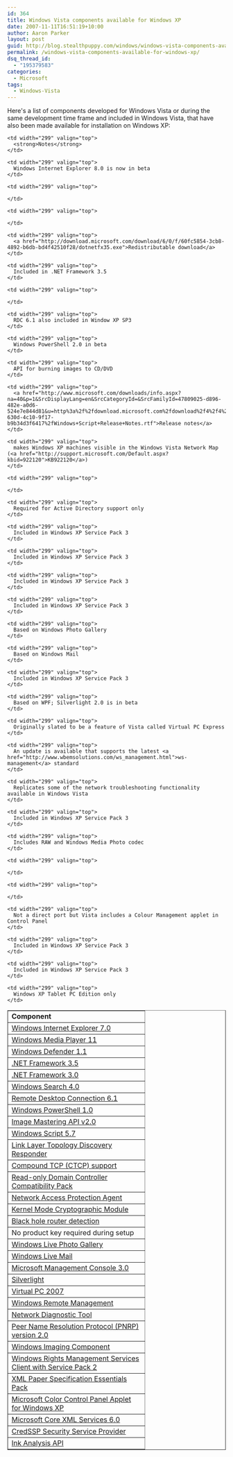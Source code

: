 ```yaml
---
id: 364
title: Windows Vista components available for Windows XP
date: 2007-11-11T16:51:19+10:00
author: Aaron Parker
layout: post
guid: http://blog.stealthpuppy.com/windows/windows-vista-components-available-for-windows-xp
permalink: /windows-vista-components-available-for-windows-xp/
dsq_thread_id:
  - "195379583"
categories:
  - Microsoft
tags:
  - Windows-Vista
---
```

Here's a list of components developed for Windows Vista or during the same development time frame and included in Windows Vista, that have also been made available for installation on Windows XP:

<table border="1" cellspacing="0" cellpadding="2" width="600">
  <tr>
    <td width="299" valign="top">
      <strong>Component</strong>
    </td>
    
    <td width="299" valign="top">
      <strong>Notes</strong>
    </td>
  </tr>
  
  <tr>
    <td width="299" valign="top">
      <a href="http://www.microsoft.com/downloads/details.aspx?FamilyID=9ae91ebe-3385-447c-8a30-081805b2f90b&DisplayLang=en">Windows Internet Explorer 7.0</a>
    </td>
    
    <td width="299" valign="top">
      Windows Internet Explorer 8.0 is now in beta
    </td>
  </tr>
  
  <tr>
    <td width="299" valign="top">
      <a href="http://www.microsoft.com/downloads/details.aspx?FamilyID=1d224714-e238-4e45-8668-5166114010ca&DisplayLang=en">Windows Media Player 11</a>
    </td>
    
    <td width="299" valign="top">
       
    </td>
  </tr>
  
  <tr>
    <td width="299" valign="top">
      <a href="http://www.microsoft.com/downloads/details.aspx?FamilyID=435bfce7-da2b-4a6a-afa4-f7f14e605a0d&DisplayLang=en">Windows Defender 1.1</a>
    </td>
    
    <td width="299" valign="top">
       
    </td>
  </tr>
  
  <tr>
    <td width="299" valign="top">
      <a href="http://www.microsoft.com/downloads/details.aspx?FamilyID=333325fd-ae52-4e35-b531-508d977d32a6&DisplayLang=en">.NET Framework 3.5</a>
    </td>
    
    <td width="299" valign="top">
      <a href="http://download.microsoft.com/download/6/0/f/60fc5854-3cb8-4892-b6db-bd4f42510f28/dotnetfx35.exe">Redistributable download</a>
    </td>
  </tr>
  
  <tr>
    <td width="299" valign="top">
      <a href="http://www.microsoft.com/downloads/details.aspx?FamilyID=10cc340b-f857-4a14-83f5-25634c3bf043&DisplayLang=en">.NET Framework 3.0</a>
    </td>
    
    <td width="299" valign="top">
      Included in .NET Framework 3.5
    </td>
  </tr>
  
  <tr>
    <td width="299" valign="top">
      <a href="http://www.microsoft.com/windows/products/winfamily/desktopsearch/choose/windowssearch4.mspx">Windows Search 4.0</a>
    </td>
    
    <td width="299" valign="top">
       
    </td>
  </tr>
  
  <tr>
    <td width="299" valign="top">
      <a href="http://www.microsoft.com/downloads/details.aspx?FamilyID=6e1ec93d-bdbd-4983-92f7-479e088570ad&DisplayLang=en">Remote Desktop Connection 6.1</a>
    </td>
    
    <td width="299" valign="top">
      RDC 6.1 also included in Window XP SP3
    </td>
  </tr>
  
  <tr>
    <td width="299" valign="top">
      <a href="http://www.microsoft.com/downloads/details.aspx?FamilyID=6ccb7e0d-8f1d-4b97-a397-47bcc8ba3806&DisplayLang=en">Windows PowerShell 1.0</a>
    </td>
    
    <td width="299" valign="top">
      Windows PowerShell 2.0 in beta
    </td>
  </tr>
  
  <tr>
    <td width="299" valign="top">
      <a href="http://www.microsoft.com/downloads/details.aspx?FamilyID=b5f726f1-4ace-455d-bad7-abc4dd2f147b&DisplayLang=en">Image Mastering API v2.0</a>
    </td>
    
    <td width="299" valign="top">
      API for burning images to CD/DVD
    </td>
  </tr>
  
  <tr>
    <td width="299" valign="top">
      <a href="http://www.microsoft.com/downloads/details.aspx?FamilyID=47809025-d896-482e-a0d6-524e7e844d81&DisplayLang=en">Windows Script 5.7</a>
    </td>
    
    <td width="299" valign="top">
      <a href="http://www.microsoft.com/downloads/info.aspx?na=40&p=1&SrcDisplayLang=en&SrcCategoryId=&SrcFamilyId=47809025-d896-482e-a0d6-524e7e844d81&u=http%3a%2f%2fdownload.microsoft.com%2fdownload%2f4%2f4%2fd%2f44de8a9e-630d-4c10-9f17-b9b34d3f6417%2fWindows+Script+Release+Notes.rtf">Release notes</a>
    </td>
  </tr>
  
  <tr>
    <td width="299" valign="top">
      <a href="http://www.microsoft.com/downloads/details.aspx?FamilyID=4f01a31d-ee46-481e-ba11-37f485fa34ea&DisplayLang=en">Link Layer Topology Discovery Responder</a>
    </td>
    
    <td width="299" valign="top">
      makes Windows XP machines visible in the Windows Vista Network Map (<a href="http://support.microsoft.com/Default.aspx?kbid=922120">KB922120</a>)
    </td>
  </tr>
  
  <tr>
    <td width="299" valign="top">
      <a href="http://support.microsoft.com/kb/949316/">Compound TCP (CTCP) support</a>
    </td>
    
    <td width="299" valign="top">
       
    </td>
  </tr>
  
  <tr>
    <td width="299" valign="top">
      <a href="http://support.microsoft.com/kb/944043">Read-only Domain Controller Compatibility Pack</a>
    </td>
    
    <td width="299" valign="top">
      Required for Active Directory support only
    </td>
  </tr>
  
  <tr>
    <td width="299" valign="top">
      <a href="http://technet.microsoft.com/en-us/network/bb545879.aspx">Network Access Protection Agent</a>
    </td>
    
    <td width="299" valign="top">
      Included in Windows XP Service Pack 3
    </td>
  </tr>
  
  <tr>
    <td width="299" valign="top">
      <a href="http://www.microsoft.com/technet/archive/security/topics/issues/fipsdrsp.mspx?mfr=true">Kernel Mode Cryptographic Module</a>
    </td>
    
    <td width="299" valign="top">
      Included in Windows XP Service Pack 3
    </td>
  </tr>
  
  <tr>
    <td width="299" valign="top">
      <a href="http://support.microsoft.com/kb/925280/en">Black hole router detection</a>
    </td>
    
    <td width="299" valign="top">
      Included in Windows XP Service Pack 3
    </td>
  </tr>
  
  <tr>
    <td width="299" valign="top">
      No product key required during setup
    </td>
    
    <td width="299" valign="top">
      Included in Windows XP Service Pack 3
    </td>
  </tr>
  
  <tr>
    <td width="299" valign="top">
      <a href="http://get.live.com">Windows Live Photo Gallery</a>
    </td>
    
    <td width="299" valign="top">
      Based on Windows Photo Gallery
    </td>
  </tr>
  
  <tr>
    <td width="299" valign="top">
      <a href="http://get.live.com">Windows Live Mail</a>
    </td>
    
    <td width="299" valign="top">
      Based on Windows Mail
    </td>
  </tr>
  
  <tr>
    <td width="299" valign="top">
      <a href="http://www.microsoft.com/downloads/details.aspx?FamilyID=61fc1c66-06f2-463c-82a2-cf20902ffae0&DisplayLang=en">Microsoft Management Console 3.0</a>
    </td>
    
    <td width="299" valign="top">
      Included in Windows XP Service Pack 3
    </td>
  </tr>
  
  <tr>
    <td width="299" valign="top">
      <a href="http://www.microsoft.com/silverlight/why-compelling.aspx">Silverlight</a>
    </td>
    
    <td width="299" valign="top">
      Based on WPF; Silverlight 2.0 is in beta
    </td>
  </tr>
  
  <tr>
    <td width="299" valign="top">
      <a href="http://www.microsoft.com/windows/products/winfamily/virtualpc/default.mspx">Virtual PC 2007</a>
    </td>
    
    <td width="299" valign="top">
      Originally slated to be a feature of Vista called Virtual PC Express
    </td>
  </tr>
  
  <tr>
    <td width="299" valign="top">
      <a href="http://www.microsoft.com/downloads/details.aspx?FamilyID=845289ca-16cc-4c73-8934-dd46b5ed1d33&DisplayLang=en">Windows Remote Management</a>
    </td>
    
    <td width="299" valign="top">
      An update is available that supports the latest <a href="http://www.wbemsolutions.com/ws_management.html">ws-management</a> standard
    </td>
  </tr>
  
  <tr>
    <td width="299" valign="top">
      <a href="http://www.microsoft.com/downloads/details.aspx?FamilyId=EA541E8E-85A3-4D2F-A3A4-B329D03FC2FA&displaylang=en">Network Diagnostic Tool</a>
    </td>
    
    <td width="299" valign="top">
      Replicates some of the network troubleshooting functionality available in Windows Vista
    </td>
  </tr>
  
  <tr>
    <td width="299" valign="top">
      <a href="http://www.microsoft.com/downloads/details.aspx?FamilyID=55219164-ec71-4a32-a648-4ed2582ebc7c&DisplayLang=en">Peer Name Resolution Protocol (PNRP) version 2.0</a>
    </td>
    
    <td width="299" valign="top">
      Included in Windows XP Service Pack 3
    </td>
  </tr>
  
  <tr>
    <td width="299" valign="top">
      <a href="http://www.microsoft.com/downloads/details.aspx?FamilyID=8e011506-6307-445b-b950-215def45ddd8&DisplayLang=en">Windows Imaging Component</a>
    </td>
    
    <td width="299" valign="top">
      Includes RAW and Windows Media Photo codec
    </td>
  </tr>
  
  <tr>
    <td width="299" valign="top">
      <a href="http://www.microsoft.com/downloads/details.aspx?FamilyID=02da5107-2919-414b-a5a3-3102c7447838&DisplayLang=en">Windows Rights Management Services Client with Service Pack 2</a>
    </td>
    
    <td width="299" valign="top">
       
    </td>
  </tr>
  
  <tr>
    <td width="299" valign="top">
      <a href="http://www.microsoft.com/downloads/details.aspx?FamilyID=b8dcffdd-e3a5-44cc-8021-7649fd37ffee&DisplayLang=en">XML Paper Specification Essentials Pack</a>
    </td>
    
    <td width="299" valign="top">
       
    </td>
  </tr>
  
  <tr>
    <td width="299" valign="top">
      <a href="http://www.microsoft.com/downloads/details.aspx?FamilyID=1e33dca0-7721-43ca-9174-7f8d429fbb9e&DisplayLang=en">Microsoft Color Control Panel Applet for Windows XP</a>
    </td>
    
    <td width="299" valign="top">
      Not a direct port but Vista includes a Colour Management applet in Control Panel
    </td>
  </tr>
  
  <tr>
    <td width="299" valign="top">
      <a href="http://www.microsoft.com/downloads/details.aspx?FamilyID=993c0bcf-3bcf-4009-be21-27e85e1857b1&DisplayLang=en">Microsoft Core XML Services 6.0</a>
    </td>
    
    <td width="299" valign="top">
      Included in Windows XP Service Pack 3
    </td>
  </tr>
  
  <tr>
    <td width="299" valign="top">
      <a href="http://support.microsoft.com/kb/951608">CredSSP Security Service Provider</a>
    </td>
    
    <td width="299" valign="top">
      Included in Windows XP Service Pack 3
    </td>
  </tr>
  
  <tr>
    <td width="299" valign="top">
      <a href="http://www.microsoft.com/downloads/details.aspx?FamilyID=884012e7-dd97-4dbc-bf79-68ce8ee2b590&DisplayLang=en">Ink Analysis API</a>
    </td>
    
    <td width="299" valign="top">
      Windows XP Tablet PC Edition only
    </td>
  </tr>
</table>